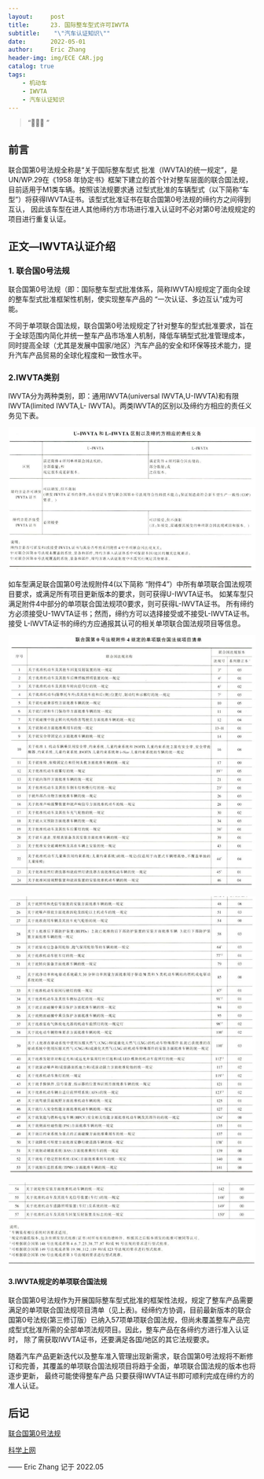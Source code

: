 ```yaml
---
layout:     post
title:      23. 国际整车型式许可IWVTA
subtitle:    "\"汽车认证知识\""
date:       2022-05-01
author:     Eric Zhang
header-img: img/ECE CAR.jpg
catalog: true
tags:
    - 机动车
    - IWVTA
    - 汽车认证知识
---
```


> “🙉🙉🙉 ”


## 前言
联合国第0号法规全称是“关于国际整车型式 批准（IWVTA)的统一规定”，是UN/WP.29在《1958 年协定书》框架下建立的首个针对整车层面的联合国法规，
目前适用于M1类车辆。按照该法规要求通 过型式批准的车辆型式（以下简称“车型”）将获得IWVTA证书。该型式批准证书在联合国第0号法规的缔约方之间得到互认，
因此该车型在进人其他缔约方市场进行准入认证时不必对第0号法规规定的项目进行重复认证。

## 正文—IWVTA认证介绍
### 1. 联合国0号法规
联合国第0号法规（即：国际整车型式批准体系，简称IWVTA)规规定了面向全球的整车型式批准框架性机制，使实现整车产品的 “一次认证、多边互认”成为可能。

不同于单项联合国法规，联合国第0号法规规定了针对整车的型式批准要求，旨在于全球范围内简化并统一整车产品市场准人机制，降低车辆型式批准管理成本，
同时提高全球（尤其是发展中国家/地区）汽车产品的安全和环保等技术能力，提升汽车产品贸易的全球化程度和一致性水平。

### 2.IWVTA类别
IWVTA分为两种类别，即：通用IWVTA(universal IWVTA,U-IWVTA)和有限IWVTA(limited IWVTA,L- IWVTA)。两类IWVTA的区别以及缔约方相应的责任义务见下表。 

![](/img/IWVTA-1.JPG)

如车型满足联合国第0号法规附件4(以下简称 “附件4”）中所有单项联合国法规项目要求，或满足所有项目更新版本的要求，则可获得U-IWVTA证书。
如某车型只满足附件4中部分的单项联合国法规项0要求，则可获得L-IWVTA证书。 所有缔约方必须接受U-1WVTA证书；然而，缔约方可以选择接受或不接受L-IWVTA证书。
接受 L-IWVTA证书的缔约方应通报其认可的相关单项联合国法规项目等信息。

![](/img/IWVTA-2.JPG)

![](/img/IWVTA-3.JPG)

![](/img/IWVTA-4.JPG)



#### 3.IWVTA规定的单项联合国法规
联合国第0号法规作为开展国际整车型式批准的框架性法规，规定了整车产品需要满足的单项联合国法规项目清单（见上表)。经缔约方协调，目前最新版本的联合
国第0号法规(第三修订版）已纳入57项单项联合国法规，但尚未覆盖整车产品完成型式批准所需的全部单项法规项目。因此，整车产品在各缔约方进行准入认证时，
除了需获取IWVTA证书，还要满足各国/地区的其它法规要求。

随着汽车产品更新迭代以及整车准入管理出现新需求，联合国第0号法规将不断修订和完善，其覆盖的单项联合国法规项目将趋于全面，单项联合国法规的版本也将逐步更新，
最终可能使得整车产品 只要获得IWVTA证书即可顺利完成在缔约方的准人认证。


## 后记
[联合国第0号法规](https://unece.org/sites/default/files/2022-01/R000r3e.pdf) 

[科学上网](https://justmysocks.net/members/aff.php?aff=10848) 

—— Eric Zhang 记于 2022.05

